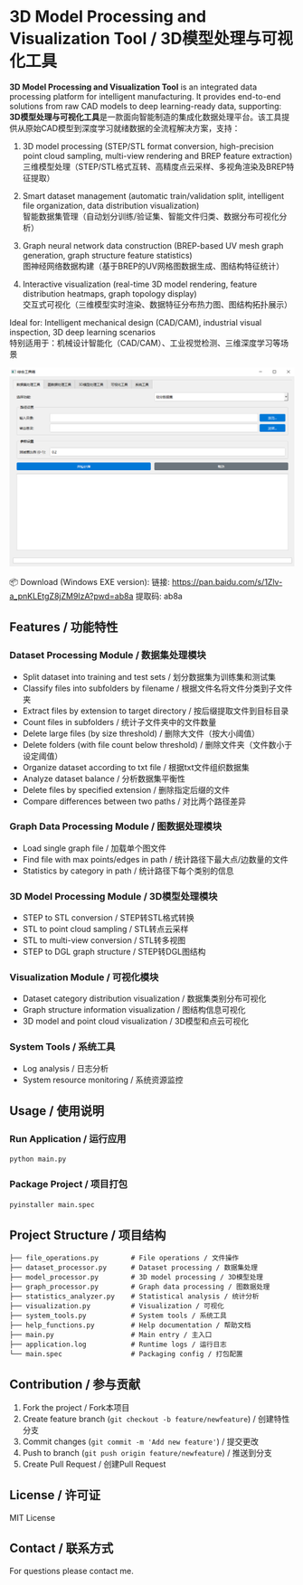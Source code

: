 # 3D Model Processing and Visualization Tool / 3D模型处理与可视化工具

**3D Model Processing and Visualization Tool** is an integrated data processing platform for intelligent manufacturing. It provides end-to-end solutions from raw CAD models to deep learning-ready data, supporting:  
**3D模型处理与可视化工具**是一款面向智能制造的集成化数据处理平台。该工具提供从原始CAD模型到深度学习就绪数据的全流程解决方案，支持：

1) 3D model processing (STEP/STL format conversion, high-precision point cloud sampling, multi-view rendering and BREP feature extraction)  
   三维模型处理（STEP/STL格式互转、高精度点云采样、多视角渲染及BREP特征提取）

2) Smart dataset management (automatic train/validation split, intelligent file organization, data distribution visualization)  
   智能数据集管理（自动划分训练/验证集、智能文件归类、数据分布可视化分析）

3) Graph neural network data construction (BREP-based UV mesh graph generation, graph structure feature statistics)  
   图神经网络数据构建（基于BREP的UV网格图数据生成、图结构特征统计）

4) Interactive visualization (real-time 3D model rendering, feature distribution heatmaps, graph topology display)  
   交互式可视化（三维模型实时渲染、数据特征分布热力图、图结构拓扑展示）

Ideal for: Intelligent mechanical design (CAD/CAM), industrial visual inspection, 3D deep learning scenarios  
特别适用于：机械设计智能化（CAD/CAM）、工业视觉检测、三维深度学习等场景

![image-20250701095628547](https://github.com/BrepMaster/3DModel-Processor/raw/main/1.png)

📦 Download (Windows EXE version):
链接: https://pan.baidu.com/s/1Zlv-a_pnKLEtgZ8jZM9IzA?pwd=ab8a
提取码: ab8a
## Features / 功能特性

### Dataset Processing Module / 数据集处理模块

- Split dataset into training and test sets / 划分数据集为训练集和测试集
- Classify files into subfolders by filename / 根据文件名将文件分类到子文件夹
- Extract files by extension to target directory / 按后缀提取文件到目标目录
- Count files in subfolders / 统计子文件夹中的文件数量
- Delete large files (by size threshold) / 删除大文件（按大小阈值）
- Delete folders (with file count below threshold) / 删除文件夹（文件数小于设定阈值）
- Organize dataset according to txt file / 根据txt文件组织数据集
- Analyze dataset balance / 分析数据集平衡性
- Delete files by specified extension / 删除指定后缀的文件
- Compare differences between two paths / 对比两个路径差异

### Graph Data Processing Module / 图数据处理模块

- Load single graph file / 加载单个图文件
- Find file with max points/edges in path / 统计路径下最大点/边数量的文件
- Statistics by category in path / 统计路径下每个类别的信息

### 3D Model Processing Module / 3D模型处理模块

- STEP to STL conversion / STEP转STL格式转换
- STL to point cloud sampling / STL转点云采样
- STL to multi-view conversion / STL转多视图
- STEP to DGL graph structure / STEP转DGL图结构

### Visualization Module / 可视化模块

- Dataset category distribution visualization / 数据集类别分布可视化
- Graph structure information visualization / 图结构信息可视化
- 3D model and point cloud visualization / 3D模型和点云可视化

### System Tools / 系统工具

- Log analysis / 日志分析
- System resource monitoring / 系统资源监控

## Usage / 使用说明

### Run Application / 运行应用

```bash
python main.py
```

### Package Project / 项目打包

```bash
pyinstaller main.spec
```

## Project Structure / 项目结构

```
├── file_operations.py        # File operations / 文件操作
├── dataset_processor.py      # Dataset processing / 数据集处理
├── model_processor.py        # 3D model processing / 3D模型处理
├── graph_processor.py        # Graph data processing / 图数据处理
├── statistics_analyzer.py    # Statistical analysis / 统计分析
├── visualization.py          # Visualization / 可视化
├── system_tools.py           # System tools / 系统工具
├── help_functions.py         # Help documentation / 帮助文档
├── main.py                   # Main entry / 主入口
├── application.log           # Runtime logs / 运行日志
└── main.spec                 # Packaging config / 打包配置
```

## Contribution / 参与贡献

1. Fork the project / Fork本项目
2. Create feature branch (`git checkout -b feature/newfeature`) / 创建特性分支
3. Commit changes (`git commit -m 'Add new feature'`) / 提交更改
4. Push to branch (`git push origin feature/newfeature`) / 推送到分支
5. Create Pull Request / 创建Pull Request

## License / 许可证

MIT License

## Contact / 联系方式

For questions please contact me.
